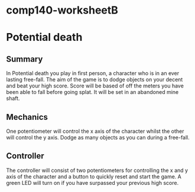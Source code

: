 # comp140-worksheetB

# Potential death

## Summary
In Potential death you play in first person, a character who is in an ever lasting free-fall. The aim of the game is to dodge objects on your decent and beat your high score. Score will be based of off the meters you have been able to fall before going splat.
It will be set in an abandoned mine shaft.

## Mechanics
One potentiometer will control the x axis of the character whilst the other will control the y axis. Dodge as many objects as you can during a free-fall.

## Controller
The controller will consist of two potentiometers for controlling the x and y axis of the character and a button to quickly reset and start the game. A green LED will turn on if you have surpassed your previous high score.
